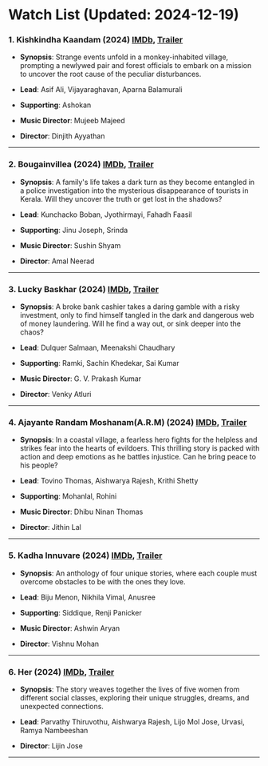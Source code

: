 # Watch List (Updated: 2024-12-19)

### 1. **Kishkindha Kaandam** (2024) [IMDb](https://www.imdb.com/title/tt15980138/), [Trailer](https://www.youtube.com/watch?v=6jR7lL-o7js)

- **Synopsis**: Strange events unfold in a monkey-inhabited village, prompting a newlywed pair and forest officials to embark on a mission to uncover the root cause of the peculiar disturbances.

- **Lead**: Asif Ali, Vijayaraghavan, Aparna Balamurali
- **Supporting**: Ashokan
- **Music Director**: Mujeeb Majeed
- **Director**: Dinjith Ayyathan

---

### 2. **Bougainvillea** (2024) [IMDb](https://www.imdb.com/title/tt32592802/), [Trailer](https://www.youtube.com/watch?v=l7LEsLdEYJY)

- **Synopsis**: A family's life takes a dark turn as they become entangled in a police investigation into the mysterious disappearance of tourists in Kerala. Will they uncover the truth or get lost in the shadows?

- **Lead**: Kunchacko Boban, Jyothirmayi, Fahadh Faasil
- **Supporting**: Jinu Joseph, Srinda
- **Music Director**: Sushin Shyam
- **Director**: Amal Neerad

---

### 3. **Lucky Baskhar** (2024) [IMDb](https://www.imdb.com/title/tt27540542/), [Trailer](https://www.youtube.com/watch?v=EvFVXlalmXg)

- **Synopsis**: A broke bank cashier takes a daring gamble with a risky investment, only to find himself tangled in the dark and dangerous web of money laundering. Will he find a way out, or sink deeper into the chaos?

- **Lead**: Dulquer Salmaan, Meenakshi Chaudhary
- **Supporting**: Ramki, Sachin Khedekar, Sai Kumar
- **Music Director**: G. V. Prakash Kumar
- **Director**: Venky Atluri

---

### 4. **Ajayante Randam Moshanam(A.R.M)** (2024) [IMDb](https://www.imdb.com/title/tt11531182/), [Trailer](https://www.youtube.com/watch?v=rFgS10V8908)

- **Synopsis**: In a coastal village, a fearless hero fights for the helpless and strikes fear into the hearts of evildoers. This thrilling story is packed with action and deep emotions as he battles injustice. Can he bring peace to his people?

- **Lead**: Tovino Thomas, Aishwarya Rajesh, Krithi Shetty
- **Supporting**: Mohanlal, Rohini
- **Music Director**: Dhibu Ninan Thomas
- **Director**: Jithin Lal

---

### 5. **Kadha Innuvare** (2024) [IMDb](https://www.imdb.com/title/tt28372186/), [Trailer](https://www.youtube.com/watch?v=4k9vEE2Xwv0)

- **Synopsis**: An anthology of four unique stories, where each couple must overcome obstacles to be with the ones they love.

- **Lead**: Biju Menon, Nikhila Vimal, Anusree
- **Supporting**: Siddique, Renji Panicker
- **Music Director**: Ashwin Aryan
- **Director**: Vishnu Mohan

---

### 6. **Her** (2024) [IMDb](https://www.imdb.com/title/tt23833570/), [Trailer](https://www.youtube.com/watch?v=UoqX5qZNF2M)

- **Synopsis**: The story weaves together the lives of five women from different social classes, exploring their unique struggles, dreams, and unexpected connections.

- **Lead**: Parvathy Thiruvothu, Aishwarya Rajesh, Lijo Mol Jose, Urvasi, Ramya Nambeeshan
- **Director**: Lijin Jose

---

